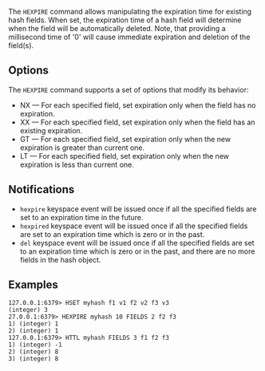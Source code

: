 The `HEXPIRE` command allows manipulating the expiration time for existing hash fields.
When set, the expiration time of a hash field will determine when the field will be automatically deleted.
Note, that providing a millisecond time of '0' will cause immediate expiration and deletion of the field(s).

## Options

The `HEXPIRE` command supports a set of options that modify its behavior:

* NX — For each specified field, set expiration only when the field has no expiration.
* XX — For each specified field, set expiration only when the field has an existing expiration.
* GT — For each specified field, set expiration only when the new expiration is greater than current one.
* LT — For each specified field, set expiration only when the new expiration is less than current one.

## Notifications

* `hexpire` keyspace event will be issued once if all the specified fields are set to an expiration time in the future.
* `hexpired` keyspace event will be issued once if all the specified fields are set to an expiration time which is zero or in the past.
* `del` keyspace event will be issued once if all the specified fields are set to an expiration time which is zero or in the past, 
        and there are no more fields in the hash object.

## Examples

```
127.0.0.1:6379> HSET myhash f1 v1 f2 v2 f3 v3
(integer) 3
27.0.0.1:6379> HEXPIRE myhash 10 FIELDS 2 f2 f3
1) (integer) 1
2) (integer) 1
127.0.0.1:6379> HTTL myhash FIELDS 3 f1 f2 f3
1) (integer) -1
2) (integer) 8
3) (integer) 8
```
